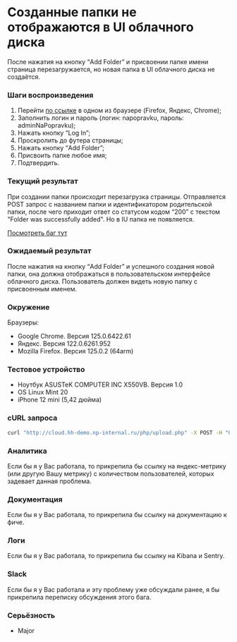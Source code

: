 # Созданные папки не отображаются в UI облачного диска

После нажатия на кнопку “Add Folder” и присвоении папке имени страница перезагружается, но новая папка в UI облачного диска не создаётся.

### Шаги воспроизведения

1. Перейти [по ссылке](http://cloud.hh-demo.np-internal.ru/) в одном из браузере (Firefox, Яндекс, Chrome);
2. Заполнить логин и пароль (логин: napopravku, пароль: adminNaPopravku);
3. Нажать кнопку “Log In”;
4. Проскролить до футера страницы;
5. Нажать кнопку “Add Folder”;
6. Присвоить папке любое имя;
7. Подтвердить.

### Текущий результат

При создании папки происходит перезагрузка страницы. Отправляется POST запрос с названием папки и идентификатором родительской папки, после чего приходит ответ со статусом кодом “200” с текстом "Folder was successfully added". Но в IU папка не появляется.

[Посмотреть баг тут](https://drive.google.com/file/d/1eNNog8nzXLtrQnoL_H-eIAkjxea-wjow/view?usp=sharing)

### Ожидаемый результат

После нажатия на кнопку “Add Folder” и успешного создания новой папки, она должна отображаться в пользовательском интерфейсе облачного диска. Пользователь должен видеть новую папку с присвоенным именем.

### Окружение

Браузеры:

- Google Chrome. Версия 125.0.6422.61
- Яндекс. Версия 122.0.6261.952
- Mozilla Firefox. Версия 125.0.2 (64arm)

### Тестовое устройство

- Ноутбук ASUSTeK COMPUTER INC X550VB. Версия 1.0
- OS Linux Mint 20
- iPhone 12 mini (5,42 дюйма)

### cURL запроса

```bash
curl "http://cloud.hh-demo.np-internal.ru/php/upload.php" -X POST -H "User-Agent: Mozilla/5.0 (X11; Linux x86_64; rv:128.0) Gecko/20100101 Firefox/128.0" -H "Accept: */*" -H "Accept-Language: ru-RU,ru;q=0.8,en-US;q=0.5,en;q=0.3" -H "Accept-Encoding: gzip, deflate" -H "Content-Type: multipart/form-data; boundary=---------------------------6870745628193552962350940739" -H "Origin: http://cloud.hh-demo.np-internal.ru" -H "DNT: 1" -H "Connection: keep-alive" -H "Referer: http://cloud.hh-demo.np-internal.ru/" -H "Cookie: user__password=adminNaPopravku; user__name=napopravku; user__id=2; user__loggedin=1" -H "Priority: u=0" -H "Pragma: no-cache" -H "Cache-Control: no-cache" --data-binary $'-----------------------------6870745628193552962350940739\r\nContent-Disposition: form-data; name="add_folder"\r\n\r\ntrue\r\n-----------------------------6870745628193552962350940739\r\nContent-Disposition: form-data; name="add_folder__name"\r\n\r\nNew Folder \u2116 1\r\n-----------------------------6870745628193552962350940739\r\nContent-Disposition: form-data; name="parent_folder__id"\r\n\r\n1\r\n-----------------------------6870745628193552962350940739--\r\n'
```

### Аналитика

Если бы я у Вас работала, то прикрепила бы ссылку на яндекс-метрику (или другую Вашу метрику) с количеством пользователей, которых задевает данная проблема.

### Документация

Если бы я у Вас работала, то прикрепила бы ссылку на документацию к фиче.

### Логи

Если бы я у Вас работала, то прикрепила бы ссылку на Kibana и Sentry.

### Slack

Если бы я у Вас работала и эту проблему уже обсуждали ранее, я бы прикрепила переписку обсуждения этого бага.

### Серьёзность

- Major
